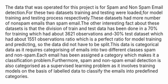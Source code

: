 The data that was operated  for this project is for Spam and Non Spam Email detection.For these two datasets training and testing were loaded,for model training and testing process
respectively.These datasets had more number of nonspam emails than spam email.The other interesting fact about these datasets is that the division of train and test data has been done in a 70% for training which had about 3621 observations and-30% test dataset which had about 1551 observations ratio which is a perfect ratio for model training and predicting, so the data 
did not have to be split.This data is categorical data as it requires categorising of emails into two different classes spam and non-spam.Each email has been assigned a category which makes it a classification problem.Furthermore, spam and non-spam email detection is also categorised as  a supervised learning problem as it involves training models on the basis of labelled data  to classify the emails into predefined categories.
